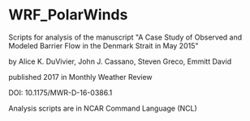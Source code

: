 # WRF_PolarWinds

Scripts for analysis of the manuscript "A Case Study of Observed and Modeled Barrier Flow in the Denmark Strait in May 2015"

by Alice K. DuVivier, John J. Cassano, Steven Greco, Emmitt David

published 2017 in Monthly Weather Review

DOI: 10.1175/MWR-D-16-0386.1

Analysis scripts are in NCAR Command Language (NCL)
